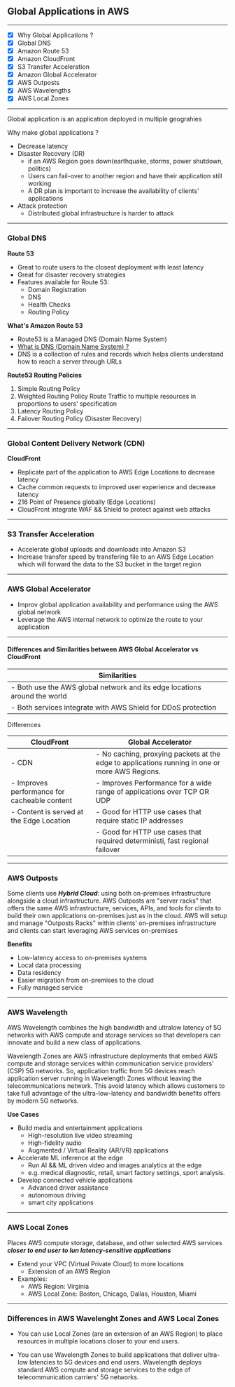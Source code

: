 ## Global Applications in AWS
---

- [X] Why Global Applications ?
- [X] Global DNS
- [X] Amazon Route 53
- [X] Amazon CloudFront
- [X] S3 Transfer Acceleration
- [X] Amazon Global Accelerator
- [X] AWS Outposts
- [X] AWS Wavelengths
- [X] AWS Local Zones

---

Global application is an application deployed in multiple geograhies

Why make global applications ?
- Decrease latency
- Disaster Recovery (DR)
	- if an AWS Region goes down(earthquake, storms, power shutdown, politics)
	- Users can fail-over to another region and have their application still working
	- A DR plan is important to increase the availability of clients' applications
- Attack protection
	- Distributed global infrastructure is harder to attack

---
### Global DNS
**Route 53**
- Great to route users to the closest deployment with least latency
- Great for disaster recovery strategies
- Features available for Route 53:
	- Domain Registration
	- DNS
	- Health Checks
	- Routing Policy

**What's Amazon Route 53**
- Route53 is a Managed DNS (Domain Name System)
- [What is DNS (Domain Name System) ?](https://www.youtube.com/watch?v=nyH0nYhMW9M)
- DNS is a collection of rules and records which helps clients understand how to reach a server through URLs

**Route53 Routing Policies**

1. Simple Routing Policy
2. Weighted Routing Policy
	Route Traffic to multiple resources in proportions to users' specification
3. Latency Routing Policy
4. Failover Routing Policy (Disaster Recovery)

---
### Global Content Delivery Network (CDN)
**CloudFront**
- Replicate part of the application to AWS Edge Locations to decrease latency
- Cache common requests to improved user experience and decrease latency
- 216 Point of Presence globally (Edge Locations)
- CloudFront integrate WAF && Shield to protect against web attacks

---

### S3 Transfer Acceleration
- Accelerate global uploads and downloads into Amazon S3
- Increase transfer speed by transfering file to an AWS Edge Location which will forward the data to the S3 bucket in the target region

--- 

### AWS Global Accelerator
- Improv global application availability and performance using the AWS global network
- Leverage the AWS internal network to optimize the route to your application

---

#### Differences and Similarities between AWS Global Accelerator vs CloudFront
|Similarities                                                               |
|---------------------------------------------------------------------------|
| - Both use the AWS global network and its edge locations around the world |
| - Both services integrate with AWS Shield for DDoS protection             |

Differences  

| CloudFront                                   | Global Accelerator                     |
|----------------------------------------------|-----------------------------------------|
| - CDN                                        | - No caching, proxying packets at the edge to applications running in one or more AWS Regions. |
| - Improves performance for cacheable content | - Improves Performance for a wide range of applications over TCP OR UDP |
| - Content is served at the Edge Location     | - Good for HTTP use cases that require static IP addresses |
|                                              | - Good for HTTP use cases that required deterministi, fast regional failover |

---

### AWS Outposts

Some clients use ***Hybrid Cloud***: using both on-premises infrastructure alongside a cloud infrastructure.
AWS Outposts are "server racks" that offers the same AWS infrastructure, services, APIs, and tools for clients to build their own applications on-premises just as in the cloud.
AWS will setup and manage "Outposts Racks" within clients' on-premises infrastructure and clients can start leveraging AWS services on-premises

**Benefits**
- Low-latency access to on-premises systems
- Local data processing
- Data residency 
- Easier migration from on-premises to the cloud
- Fully managed service

---

### AWS Wavelength
AWS Wavelength combines the high bandwidth and ultralow latency of 5G networks with AWS compute and storage services so that developers can innovate and build a new class of applications.

Wavelength Zones are AWS infrastructure deployments that embed AWS compute and storage services within communication service providers' (CSP) 5G networks.
So, application traffic from 5G devices reach application server running in Wavelength Zones without leaving the telecommunications network.
This avoid latency which allows customers to take full advantage of the ultra-low-latency and bandwidth benefits offers by modern 5G networks.

**Use Cases**
- Build media and entertainment applications
	- High-resolution live video streaming
	- High-fidelity audio
	- Augmented / Virtual Reality (AR/VR) applications
- Accelerate ML inference at the edge
	- Run AI && ML driven video and images analytics at the edge 
	- e.g. medical diagnostic, retail, smart factory settings, sport analysis.
- Develop connected vehicle applications
	- Advanced driver assistance
	- autonomous driving
	- smart city applications

---

### AWS Local Zones
Places AWS compute storage, database, and other selected AWS services ***closer to end user to lun latency-sensitive applications***
- Extend your VPC (Virtual Private Cloud) to more locations
	- Extension of an AWS Region
- Examples:
	- AWS Region: Virginia
	- AWS Local Zone: Boston, Chicago, Dallas, Houston, Miami

---
### Differences in AWS Wavelenght Zones and AWS Local Zones

- You can use Local Zones (are an extension of an AWS Region) to place resources in multiple locations closer to your end users.

- You can use Wavelength Zones to build applications that deliver ultra-low latencies to 5G devices and end users. Wavelength deploys standard AWS compute and storage services to the edge of telecommunication carriers' 5G networks.